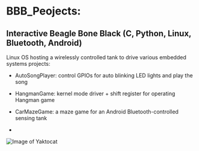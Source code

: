 # BBB_Peojects: 
## Interactive Beagle Bone Black (C, Python, Linux, Bluetooth, Android)


Linux OS hosting a wirelessly controlled tank to drive various embedded systems projects:

-  AutoSongPlayer: control GPIOs for auto blinking LED lights and play the song

- HangmanGame: kernel mode driver + shift register for operating Hangman game

-  CarMazeGame: a maze game for an Android Bluetooth-controlled sensing tank

-  

![Image of Yaktocat](https://github.com/Estheeeer/BBB_Projects/blob/master/pics/BBB_hardware.JPG)



